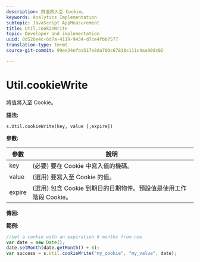 ```yaml
---
description: 將值將入至 Cookie。
keywords: Analytics Implementation
subtopic: JavaScript AppMeasurement
title: Util.cookieWrite
topic: Developer and implementation
uuid: 8d526e4c-6d7a-4119-9434-d7ce4fbb7577
translation-type: tm+mt
source-git-commit: 99ee24efaa517e8da700c67818c111c4aa90dc02

---
```



# Util.cookieWrite

將值將入至 Cookie。

**語法:**

```
s.Util.cookieWrite(key, value [,expire])
```

**參數:**

| 參數 | 說明 |
|---|---|
| key | (必要) 要在 Cookie 中寫入值的機碼。 |
| value | (選用) 要寫入至 Cookie 的值。 |
| expire | (選用) 包含 Cookie 到期日的日期物件。預設值是使用工作階段 Cookie。 |

**傳回:**

**範例:**

```js
//set a cookie with an expiration 6 months from now 
var date = new Date(); 
date.setMonth(date.getMonth() + 6); 
var success = s.Util.cookieWrite("my_cookie", "my_value", date);
```

